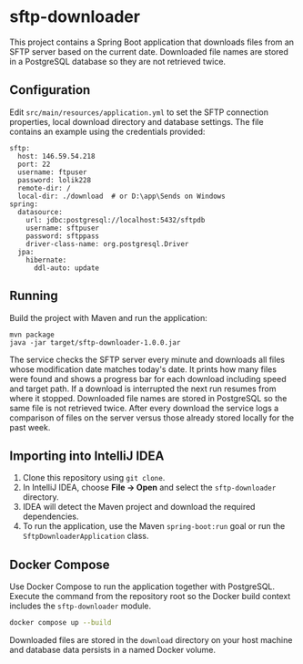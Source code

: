 # sftp-downloader

This project contains a Spring Boot application that downloads files from an SFTP server based on the current date. Downloaded file names are stored in a PostgreSQL database so they are not retrieved twice.

## Configuration

Edit `src/main/resources/application.yml` to set the SFTP connection properties,
local download directory and database settings. The file contains an example
using the credentials provided:

```
sftp:
  host: 146.59.54.218
  port: 22
  username: ftpuser
  password: lolik228
  remote-dir: /
  local-dir: ./download  # or D:\app\Sends on Windows
spring:
  datasource:
    url: jdbc:postgresql://localhost:5432/sftpdb
    username: sftpuser
    password: sftppass
    driver-class-name: org.postgresql.Driver
  jpa:
    hibernate:
      ddl-auto: update
```

## Running

Build the project with Maven and run the application:

```
mvn package
java -jar target/sftp-downloader-1.0.0.jar
```

The service checks the SFTP server every minute and downloads all files whose modification date matches today's date. It prints how many files were found and shows a progress bar for each download including speed and target path. If a download is interrupted the next run resumes from where it stopped. Downloaded file names are stored in PostgreSQL so the same file is not retrieved twice. After every download the service logs a comparison of files on the server versus those already stored locally for the past week.

## Importing into IntelliJ IDEA

1. Clone this repository using `git clone`.
2. In IntelliJ IDEA, choose **File → Open** and select the `sftp-downloader` directory.
3. IDEA will detect the Maven project and download the required dependencies.
4. To run the application, use the Maven `spring-boot:run` goal or run the `SftpDownloaderApplication` class.

## Docker Compose

Use Docker Compose to run the application together with PostgreSQL. Execute the
command from the repository root so the Docker build context includes the
`sftp-downloader` module.

```bash
docker compose up --build
```

Downloaded files are stored in the `download` directory on your host machine and
database data persists in a named Docker volume.
